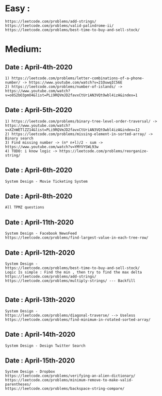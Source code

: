 # Easy :
```
https://leetcode.com/problems/add-strings/
https://leetcode.com/problems/valid-palindrome-ii/
https://leetcode.com/problems/best-time-to-buy-and-sell-stock/
```

# Medium:

## Date : April-4th-2020 </dt>
```
1) https://leetcode.com/problems/letter-combinations-of-a-phone-number/ -> https://www.youtube.com/watch?v=21OuwqIC56E
2) https://leetcode.com/problems/number-of-islands/ -> https://www.youtube.com/watch?v=o8S2bO3pmO4&list=PLi9RQVmJD2favxCtUriAN3VQtOwbl4izA&index=1
```

## Date : April-5th-2020
```
1) https://leetcode.com/problems/binary-tree-level-order-traversal/ -> https://www.youtube.com/watch?v=XZnWETlZZ14&list=PLi9RQVmJD2favxCtUriAN3VQtOwbl4izA&index=12
2) https://leetcode.com/problems/missing-element-in-sorted-array/ -> Binary search
3) Find missing number -> (n* n+l)/2 - sum -> https://www.youtube.com/watch?v=YMYVYSWL93w
4) TODO: i know logic -> https://leetcode.com/problems/reorganize-string/ 
```

## Date : April-6th-2020
```
System Design - Movie Ticketing System
```

## Date : April-8th-2020
```
All TPMZ questions
```

## Date : April-11th-2020
```
System Design - Facebook NewsFeed
https://leetcode.com/problems/find-largest-value-in-each-tree-row/
```

## Date : April-12th-2020
```
System Design - 
https://leetcode.com/problems/best-time-to-buy-and-sell-stock/
Logic Is simple : Find the min , then try to find the max delta
https://leetcode.com/problems/add-strings/
https://leetcode.com/problems/multiply-strings/ --- Backfill


```
## Date : April-13th-2020
```
System Design - 
https://leetcode.com/problems/diagonal-traverse/ --> Useless
https://leetcode.com/problems/find-minimum-in-rotated-sorted-array/
```
## Date : April-14th-2020
```
System Design - Design Twitter Search
```
## Date : April-15th-2020
```
System Design - Dropbox
https://leetcode.com/problems/verifying-an-alien-dictionary/
https://leetcode.com/problems/minimum-remove-to-make-valid-parentheses/
https://leetcode.com/problems/backspace-string-compare/
```


